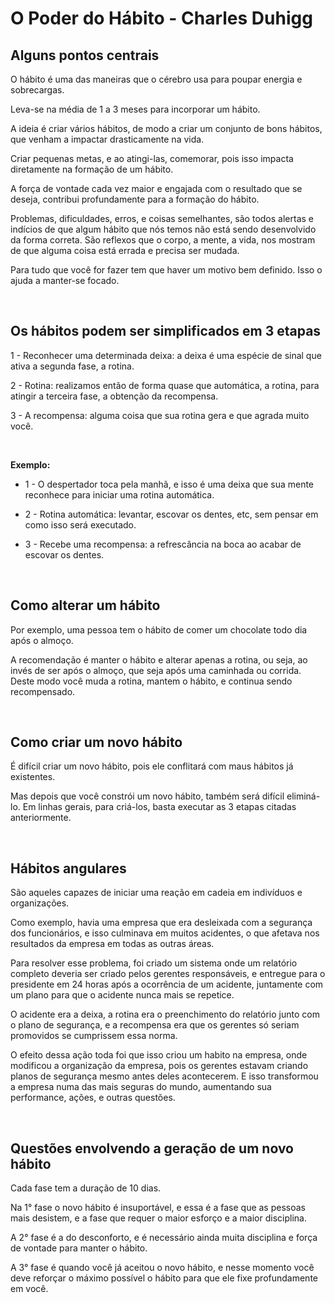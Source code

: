 # O Poder do Hábito - Charles Duhigg

Alguns pontos centrais
---

O hábito é uma das maneiras que o cérebro usa para poupar energia e sobrecargas.

Leva-se na média de 1 a 3 meses para incorporar um hábito.

A ideia é criar vários hábitos, de modo a criar um conjunto de bons hábitos, que venham a impactar drasticamente na vida.

Criar pequenas metas, e ao atingi-las, comemorar, pois isso impacta diretamente na formação de um hábito.

A força de vontade cada vez maior e engajada com o resultado que se deseja, contribui profundamente para a formação do hábito.

Problemas, dificuldades, erros, e coisas semelhantes, são todos alertas e indícios de que algum hábito que nós temos não está sendo desenvolvido da forma correta. São reflexos que o corpo, a mente, a vida, nos mostram de que alguma coisa está errada e precisa ser mudada.

Para tudo que você for fazer tem que haver um motivo bem definido. Isso o ajuda a manter-se focado.

<br>

Os hábitos podem ser simplificados em 3 etapas
---

1 - Reconhecer uma determinada deixa: a deixa é uma espécie de sinal que ativa a segunda fase, a rotina.

2 - Rotina: realizamos então de forma quase que automática, a rotina, para atingir a terceira fase, a obtenção da recompensa.

3 - A recompensa: alguma coisa que sua rotina gera e que agrada muito você.

<br>

<b>Exemplo:</b>

- 1 - O despertador toca pela manhã, e isso é uma deixa que sua mente reconhece para iniciar uma rotina automática.

- 2 - Rotina automática: levantar, escovar os dentes, etc, sem pensar em como isso será executado.

- 3 - Recebe uma recompensa: a refrescância na boca ao acabar de escovar os dentes.

<br>

Como alterar um hábito
---

Por exemplo, uma pessoa tem o hábito de comer um chocolate todo dia após o almoço.

A recomendação é manter o hábito e alterar apenas a rotina, ou seja, ao invés de ser após o almoço, que seja após uma caminhada ou corrida. Deste modo você muda a rotina, mantem o hábito, e continua sendo recompensado.

<br>

Como criar um novo hábito
---

É difícil criar um novo hábito, pois ele conflitará com maus hábitos já existentes.

Mas depois que você constrói um novo hábito, também será difícil eliminá-lo.
Em linhas gerais, para criá-los, basta executar as 3 etapas citadas anteriormente.

<br>

Hábitos angulares
---

São aqueles capazes de iniciar uma reação em cadeia em indivíduos e organizações.

Como exemplo, havia uma empresa que era desleixada com a segurança dos funcionários, e isso culminava em muitos acidentes, o que afetava nos resultados da empresa em todas as outras áreas.

Para resolver esse problema, foi criado um sistema onde um relatório completo deveria ser criado pelos gerentes responsáveis, e entregue para o presidente em 24 horas após a ocorrência de um acidente, juntamente com um plano para que o acidente nunca mais se repetice.

O acidente era a deixa, a rotina era o preenchimento do relatório junto com o plano de segurança, e a recompensa era que os gerentes só seriam promovidos se cumprissem essa norma.

O efeito dessa ação toda foi que isso criou um habito na empresa, onde modificou a organização da empresa, pois os gerentes estavam criando planos de segurança mesmo antes deles acontecerem. E isso transformou a empresa numa das mais seguras do mundo, aumentando sua performance, ações, e outras questões.

<br>

Questões envolvendo a geração de um novo hábito
---

Cada fase tem a duração de 10 dias.

Na 1° fase o novo hábito é insuportável, e essa é a fase que as pessoas mais desistem, e a fase que requer o maior esforço e a maior disciplina.

A 2° fase é a do desconforto, e é necessário ainda muita disciplina e força de vontade para manter o hábito.

A 3° fase é quando você já aceitou o novo hábito, e nesse momento você deve reforçar o máximo possível o hábito para que ele fixe profundamente em você.


